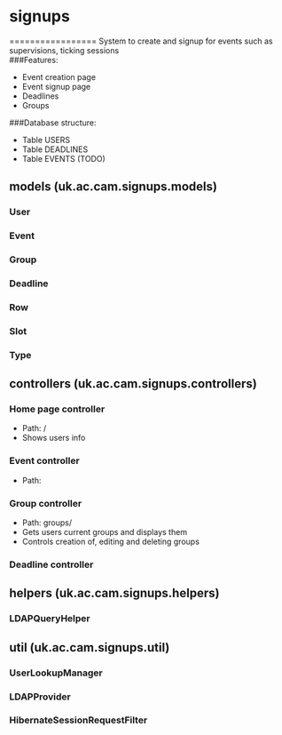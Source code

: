 # signups
=================
System to create and signup for events such as supervisions, ticking sessions<br/>
###Features:
* Event creation page
* Event signup page
* Deadlines
* Groups

###Database structure:
* Table USERS
* Table DEADLINES
* Table EVENTS
(TODO)

## models (uk.ac.cam.signups.models)
### User
### Event
### Group
### Deadline 
### Row
### Slot
### Type

## controllers (uk.ac.cam.signups.controllers)

### Home page controller
* Path: /
* Shows users info

### Event controller
* Path: 

### Group controller
* Path: groups/
* Gets users current groups and displays them 
* Controls creation of, editing and deleting groups

### Deadline controller

## helpers (uk.ac.cam.signups.helpers)
### LDAPQueryHelper

## util (uk.ac.cam.signups.util)
### UserLookupManager

### LDAPProvider

### HibernateSessionRequestFilter

